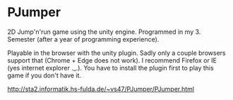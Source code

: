 # PJumper
2D Jump'n'run game using the unity engine. Programmed in my 3. Semester (after a year of programming experience).

Playable in the browser with the unity plugin.
Sadly only a couple browsers support that (Chrome + Edge does not work).
I recommend Firefox or IE (yes internet explorer ._.).
You have to install the plugin first to play this game if you don't have it.

http://sta2.informatik.hs-fulda.de/~vs47/PJumper/PJumper.html
